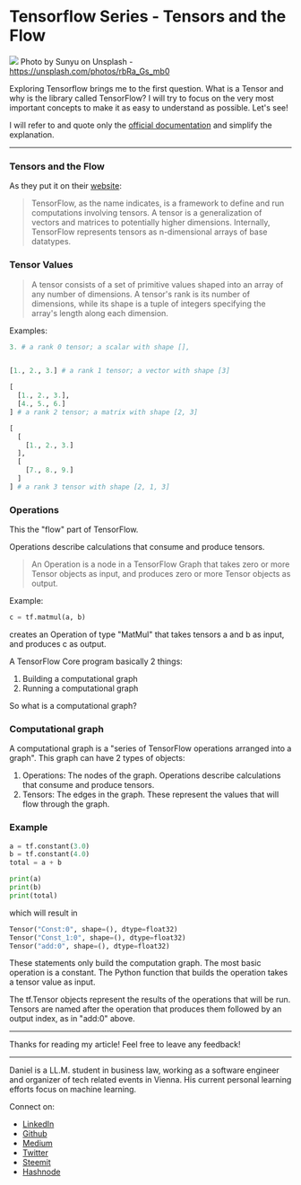 # Tensorflow Series - Tensors and the Flow
[<img src="https://images.unsplash.com/photo-1505870493536-5349bcc99cb1?ixlib=rb-0.3.5&ixid=eyJhcHBfaWQiOjEyMDd9&s=d73d25857678672c1958bc1319b96e0e&auto=format&fit=crop&w=2250&q=80">](
https://unsplash.com/photos/rbRa_Gs_mb0)
Photo by Sunyu on Unsplash - https://unsplash.com/photos/rbRa_Gs_mb0

Exploring Tensorflow brings me to the first question. What is a Tensor and why is the library called TensorFlow?
I will try to focus on the very most important concepts to make it as easy to understand as possible.
Let's see!

I will refer to and quote only the [official documentation](https://www.tensorflow.org/programmers_guide/low_level_intro) and simplify the explanation. 

---

### Tensors and the Flow

As they put it on their [website](https://www.tensorflow.org/programmers_guide/tensors): 

> TensorFlow, as the name indicates, is a framework to define and run computations involving tensors. A tensor is a generalization of vectors and matrices to potentially higher dimensions. Internally, TensorFlow represents tensors as n-dimensional arrays of base datatypes.

### Tensor Values

> A tensor consists of a set of primitive values shaped into an array of any number of dimensions. A tensor's rank is its number of dimensions, while its shape is a tuple of integers specifying the array's length along each dimension. 

Examples:

```python
3. # a rank 0 tensor; a scalar with shape [],


[1., 2., 3.] # a rank 1 tensor; a vector with shape [3]

[ 
  [1., 2., 3.],
  [4., 5., 6.]
] # a rank 2 tensor; a matrix with shape [2, 3]

[ 
  [ 
    [1., 2., 3.]
  ],
  [ 
    [7., 8., 9.]
  ]
] # a rank 3 tensor with shape [2, 1, 3]
```

### Operations

This the "flow" part of TensorFlow. 

Operations describe calculations that consume and produce tensors.

> An Operation is a node in a TensorFlow Graph that takes zero or more Tensor objects as input, and produces zero or more Tensor objects as output.

Example:

```python
c = tf.matmul(a, b)
```

creates an Operation of type "MatMul" that takes tensors a and b as input, and produces c as output.



A TensorFlow Core program basically 2 things:
1. Building a computational graph 
1. Running a computational graph

So what is a computational graph?

### Computational graph

A computational graph is a "series of TensorFlow operations arranged into a graph". 
This graph can have 2 types of objects:
1. Operations: The nodes of the graph. Operations describe calculations that consume and produce tensors.
1. Tensors: The edges in the graph. These represent the values that will flow through the graph.

### Example

```python
a = tf.constant(3.0)
b = tf.constant(4.0)
total = a + b

print(a)
print(b)
print(total)
```
which will result in 

```python
Tensor("Const:0", shape=(), dtype=float32)
Tensor("Const_1:0", shape=(), dtype=float32)
Tensor("add:0", shape=(), dtype=float32)
```

These statements only build the computation graph. 
The most basic operation is a constant. The Python function that builds the operation takes a tensor value as input.

The tf.Tensor objects represent the results of the operations that will be run.
Tensors are named after the operation that produces them followed by an output index, as in "add:0" above.





---

Thanks for reading my article! Feel free to leave any feedback! 

---

Daniel is a LL.M. student in business law, working as a software engineer and organizer of tech related events in Vienna. 
His current personal learning efforts focus on machine learning. 

Connect on:
- [LinkedIn](https://www.linkedin.com/in/createdd) 
- [Github](https://github.com/Createdd)
- [Medium](https://medium.com/@ddcreationstudi)
- [Twitter](https://twitter.com/DDCreationStudi)
- [Steemit](https://steemit.com/@createdd)
- [Hashnode](https://hashnode.com/@DDCreationStudio)

<!-- Written by Daniel Deutsch (deudan1010@gmail.com) -->